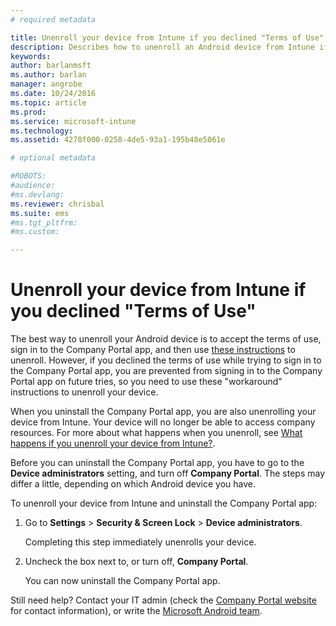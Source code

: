 ```yaml
---
# required metadata

title: Unenroll your device from Intune if you declined "Terms of Use" | Microsoft Docs
description: Describes how to unenroll an Android device from Intune if you declined the terms of use and cannot sign in to the Company Portal app
keywords:
author: barlanmsftms.author: barlan
manager: angrobe
ms.date: 10/24/2016
ms.topic: article
ms.prod:
ms.service: microsoft-intune
ms.technology:
ms.assetid: 4278f000-0258-4de5-93a1-195b48e5061e

# optional metadata

#ROBOTS:
#audience:
#ms.devlang:
ms.reviewer: chrisbal
ms.suite: ems
#ms.tgt_pltfrm:
#ms.custom:

---
```



# Unenroll your device from Intune if you declined "Terms of Use"

The best way to unenroll your Android device is to accept the terms of use, sign in to the Company Portal app, and then use [these instructions](unenroll-your-device-from-intune-android.md) to unenroll. However, if you declined the terms of use while trying to sign in to the Company Portal app, you are prevented from signing in to the Company Portal app on future tries, so you need to use these "workaround" instructions to unenroll your device.

When you uninstall the Company Portal app, you are also unenrolling your device from Intune. Your device will no longer be able to access company resources. For more about what happens when you unenroll, see [What happens if you unenroll your device from Intune?](what-happens-if-you-unenroll-your-device-from-intune-android.md).

Before you can uninstall the Company Portal app, you have to go to the **Device administrators** setting, and turn off **Company Portal**. The steps may differ a little, depending on which Android device you have.

To unenroll your device from Intune and uninstall the Company Portal app:

1.  Go to **Settings** &gt; **Security &amp; Screen Lock** &gt; **Device administrators**.

    Completing this step immediately unenrolls your device.

2.  Uncheck the box next to, or turn off, **Company Portal**.

    You can now uninstall the Company Portal app.

Still need help? Contact your IT admin (check the [Company Portal website](http://portal.manage.microsoft.com) for contact information), or write the [Microsoft Android team](mailto:wintunedroidfbk@microsoft.com).
